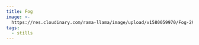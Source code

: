 ```yaml
---
title: Fog
image: >-
  https://res.cloudinary.com/rama-llama/image/upload/v1580059970/Fog-2997_guovv0.jpg
tags:
  - stills
---
```


